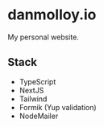 # danmolloy.io

My personal website.

## Stack
- TypeScript
- NextJS
- Tailwind
- Formik (Yup validation)
- NodeMailer


